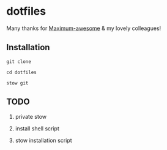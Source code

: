 # dotfiles

Many thanks for [Maximum-awesome](https://github.com/square/maximum-awesome) & my lovely colleagues!

## Installation

`git clone`

`cd dotfiles`

`stow git`


## TODO

1. private stow

2. install shell script

3. stow installation script
